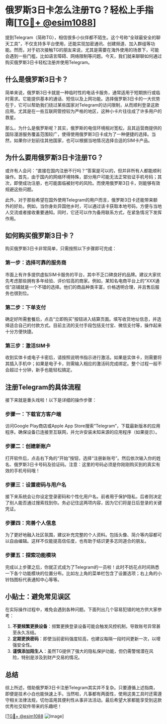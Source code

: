 # 俄罗斯3日卡怎么注册TG？轻松上手指南[[TG💪+ @esim1088](https://t.me/s/esim1088)]

提到Telegram（简称TG），相信很多小伙伴都不陌生。这个号称“全球最安全的聊天工具”，不仅支持多平台使用，还能实现加密通讯、创建频道、加入群组等功能。然而，对于初次接触TG的朋友来说，尤其是需要在海外使用的场景下，可能会遇到一些门槛，比如语言障碍、网络限制等问题。今天，我们就来聊聊如何通过购买俄罗斯3日卡轻松注册并使用Telegram。

## 什么是俄罗斯3日卡？

简单来说，俄罗斯3日卡就是一种临时性的电话卡服务，通常适用于短期旅行或临时需求。它能提供基本的通话、短信以及上网功能。选择俄罗斯3日卡的一大优势在于，它可以帮助我们绕过某些国家对Telegram的访问限制，从而顺利登录这款应用。尤其是在一些互联网管控较为严格的地区，这种小卡片往往成了许多用户的救星。

那么，为什么是俄罗斯呢？其实，俄罗斯的电信环境相对宽松，且其运营商提供的国际漫游服务覆盖范围较广，使得使用俄罗斯3日卡成为了一种便捷的选择。当然，如果你计划前往其他国家，也可以根据当地情况选择合适的SIM卡产品。

## 为什么要用俄罗斯3日卡注册TG？

或许有人会问：“直接在国内注册不行吗？”答案是可以的，但并非所有人都能顺利操作。首先，由于国内的网络环境特殊，部分用户可能无法正常验证手机号码；其次，即使成功注册，也可能面临被封号的风险。而使用俄罗斯3日卡，则能够有效规避这些问题。

此外，对于那些希望在国外使用Telegram的用户而言，俄罗斯3日卡还能带来额外的好处。例如，当你身处异国他乡时，可以通过该卡获取本地号码，方便与当地人交流或者接收重要通知。同时，它还可以作为备用联系方式，在紧急情况下发挥作用。

## 如何购买俄罗斯3日卡？

购买俄罗斯3日卡非常简单，只需按照以下步骤即可完成：

### 第一步：选择可靠的服务商

市面上有许多提供虚拟SIM卡服务的平台，其中不乏口碑良好的品牌。建议大家优先考虑那些拥有多年经验、评价较高的商家。例如，某知名电商平台上的“XXX通信”店铺就是一个不错的选择。他们的商品种类丰富，价格透明合理，并且售后服务也很到位。

### 第二步：下单支付

确定好所需套餐后，点击“立即购买”按钮进入结算页面。填写收货地址信息，并选择适合自己的付款方式。目前主流的支付手段包括支付宝、微信支付等，操作起来十分方便快捷。

### 第三步：激活SIM卡

收到实体卡或电子卡密后，请按照说明书指示进行激活。如果是实体卡，则需要将其插入手机中；如果是电子卡，则需输入相应的激活码完成绑定。整个过程一般不会超过十分钟，新手也能轻松搞定。

## 注册Telegram的具体流程

接下来就是重头戏啦！以下是详细的操作步骤：

### 步骤一：下载官方客户端

访问Google Play商店或Apple App Store搜索“Telegram”，下载最新版本的应用程序。确保设备已连接至互联网，并允许安装未知来源的应用程序（如果提示）。

### 步骤二：创建新账户

打开软件后，点击右下角的“开始”按钮，选择“注册新账号”。然后依次输入你的姓名、俄罗斯3日卡号码及验证码。注意：这里的号码必须是你刚刚购买到的真实有效的手机号码哦！

### 步骤三：设置密码与用户名

接下来系统会让你设定登录密码和个性化用户名。前者用于保护隐私，后者则决定了别人能否通过搜索找到你。务必记住这两项内容，因为它们将是日后登录的关键凭证。

### 步骤四：完善个人信息

为了更好地融入社区氛围，建议补充完整的个人资料。包括头像、简介等内容都可以自由编辑。这样不仅能提高信任度，也有助于结识更多志同道合的朋友。

### 步骤五：探索功能模块

完成以上步骤之后，你就正式成为了Telegram的一员啦！此时不妨花点时间熟悉一下各个功能模块的位置分布。比如左上角的菜单栏包含了设置选项；右上角的小铃铛图标代表通知中心等等。

## 小贴士：避免常见误区

在实际操作过程中，难免会遇到各种问题。下面列出几个容易犯错的地方供大家参考：

1. **不要频繁更换设备**：频繁更换登录设备可能会触发风控机制，导致账号异常甚至永久冻结。
2. **定期更换密码**：即使当前密码强度较高，也建议每隔一段时间更新一次，以增强安全性。
3. **谨慎添加陌生人**：虽然TG提供了强大的隐私保护功能，但仍需警惕潜在风险，特别是涉及到财产交易的情况。

## 总结

综上所述，借助俄罗斯3日卡注册Telegram其实并不复杂。只要遵循上述指南，即便是技术小白也能快速上手。当然啦，凡事都有两面性，使用这类工具时还需遵守相关法律法规，切勿滥用其便利性从事非法活动。最后希望大家都能享受到这款优秀社交软件带来的乐趣吧！

[[TG💪+ @esim1088](https://t.me/s/esim1088) ![Image](https://i.postimg.cc/4NQfJmqS/Snipaste-2025-05-13-00-14-12.png)]